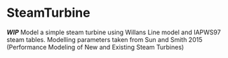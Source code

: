 # SteamTurbine
***WIP*** Model a simple steam turbine using Willans Line model and IAPWS97 steam tables.
Modelling parameters taken from Sun and Smith 2015 (Performance Modeling of New and Existing Steam Turbines)
